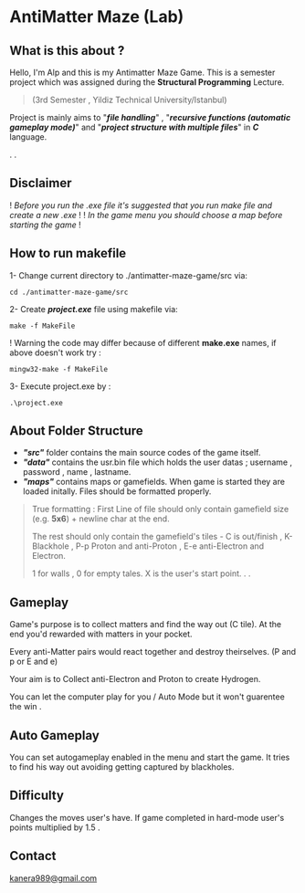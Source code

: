 # AntiMatter Maze (Lab)
## What is this about ? 
Hello, I'm Alp and this is my Antimatter Maze Game.
This is a semester project which was assigned during the **Structural Programming** Lecture.
> (3rd Semester , Yildiz Technical University/Istanbul)

Project is mainly aims to "**_file handling_**" , "**_recursive functions (automatic gameplay mode)_**" and "**_project structure with multiple files_**" in **_C_** language.

.
.

## Disclaimer
! *Before you run the .exe file it's suggested that you run make file and create a new .exe* ! 
! *In the game menu you should choose a map before starting the game* !
 


## How to run makefile
1- Change current directory to ./antimatter-maze-game/src   via: 
```console
cd ./antimatter-maze-game/src
```
2- Create **_project.exe_** file using makefile via: 
```console
make -f MakeFile
```
! Warning the code may differ because of different **make.exe** names, if above doesn't work try : 
```console
mingw32-make -f MakeFile
```
3- Execute project.exe by : 
```console
.\project.exe
```

## About Folder Structure
- **_"src"_**  folder contains the main source codes of the game itself.
- **_"data"_** contains the usr.bin file which holds the user datas ; username , password , name , lastname.
- **_"maps"_** contains maps or gamefields. When game is started they are loaded initally. Files should be formatted properly.
> True formatting : First Line of file should only contain gamefield size (e.g. **5x6**) + newline char at the end.
> 
> The rest should only contain the gamefield's tiles - C is out/finish , K-Blackhole , P-p Proton and anti-Proton , E-e anti-Electron and Electron.
> 
> 1 for walls , 0 for empty tales. X is the user's start point.
.
.
## Gameplay
Game's purpose is to collect matters and find the way out (C tile).
At the end you'd rewarded with matters in your pocket.

Every anti-Matter pairs would react together and destroy theirselves. (P and p or E and e)

Your aim is to Collect anti-Electron and Proton to create Hydrogen.

You can let the computer play for you / Auto Mode but it won't guarentee the win .

## Auto Gameplay
You can set autogameplay enabled in the menu and start the game. It tries to find his way out avoiding getting captured by blackholes.




## Difficulty
Changes the moves user's have. If game completed in hard-mode user's points multiplied by 1.5 .

## Contact
kanera989@gmail.com
